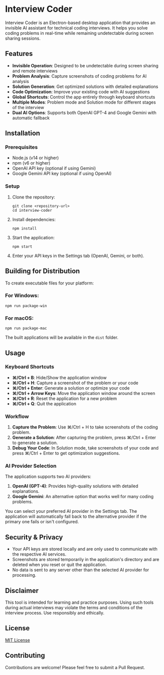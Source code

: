 # Interview Coder

Interview Coder is an Electron-based desktop application that provides an invisible AI assistant for technical coding interviews. It helps you solve coding problems in real-time while remaining undetectable during screen sharing sessions.

## Features

- **Invisible Operation**: Designed to be undetectable during screen sharing and remote interviews
- **Problem Analysis**: Capture screenshots of coding problems for AI analysis
- **Solution Generation**: Get optimized solutions with detailed explanations
- **Code Optimization**: Improve your existing code with AI suggestions
- **Global Shortcuts**: Control the app entirely through keyboard shortcuts
- **Multiple Modes**: Problem mode and Solution mode for different stages of the interview
- **Dual AI Options**: Supports both OpenAI GPT-4 and Google Gemini with automatic fallback

## Installation

### Prerequisites

- Node.js (v14 or higher)
- npm (v6 or higher)
- OpenAI API key (optional if using Gemini)
- Google Gemini API key (optional if using OpenAI)

### Setup

1. Clone the repository:
   ```
   git clone <repository-url>
   cd interview-coder
   ```

2. Install dependencies:
   ```
   npm install
   ```

3. Start the application:
   ```
   npm start
   ```

4. Enter your API keys in the Settings tab (OpenAI, Gemini, or both).

## Building for Distribution

To create executable files for your platform:

### For Windows:
```
npm run package-win
```

### For macOS:
```
npm run package-mac
```

The built applications will be available in the `dist` folder.

## Usage

### Keyboard Shortcuts

- **⌘/Ctrl + B**: Hide/Show the application window
- **⌘/Ctrl + H**: Capture a screenshot of the problem or your code
- **⌘/Ctrl + Enter**: Generate a solution or optimize your code
- **⌘/Ctrl + Arrow Keys**: Move the application window around the screen
- **⌘/Ctrl + R**: Reset the application for a new problem
- **⌘/Ctrl + Q**: Quit the application

### Workflow

1. **Capture the Problem**: Use ⌘/Ctrl + H to take screenshots of the coding problem.
2. **Generate a Solution**: After capturing the problem, press ⌘/Ctrl + Enter to generate a solution.
3. **Debug Your Code**: In Solution mode, take screenshots of your code and press ⌘/Ctrl + Enter to get optimization suggestions.

### AI Provider Selection

The application supports two AI providers:

1. **OpenAI (GPT-4)**: Provides high-quality solutions with detailed explanations.
2. **Google Gemini**: An alternative option that works well for many coding problems.

You can select your preferred AI provider in the Settings tab. The application will automatically fall back to the alternative provider if the primary one fails or isn't configured.

## Security & Privacy

- Your API keys are stored locally and are only used to communicate with the respective AI services.
- Screenshots are stored temporarily in the application's directory and are deleted when you reset or quit the application.
- No data is sent to any server other than the selected AI provider for processing.

## Disclaimer

This tool is intended for learning and practice purposes. Using such tools during actual interviews may violate the terms and conditions of the interview process. Use responsibly and ethically.

## License

[MIT License](LICENSE)

## Contributing

Contributions are welcome! Please feel free to submit a Pull Request.